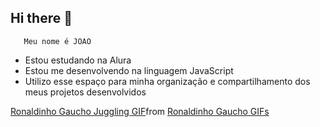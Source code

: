 ## Hi there 👋
       Meu nome é JOAO
- Estou estudando na Alura
- Estou me desenvolvendo na linguagem JavaScript
- Utilizo esse espaço para minha organização e
compartilhamento dos meus projetos desenvolvidos
<div class="tenor-gif-embed" data-postid="12368462331871074742" data-share-method="host" data-aspect-ratio="0.96875" data-width="100%"><a href="https://tenor.com/view/ronaldinho-gaucho-juggling-freestyle-barca-football-club-gif-12368462331871074742">Ronaldinho Gaucho Juggling GIF</a>from <a href="https://tenor.com/search/ronaldinho+gaucho-gifs">Ronaldinho Gaucho GIFs</a></div> <script type="text/javascript" async src="https://tenor.com/embed.js"></script>
